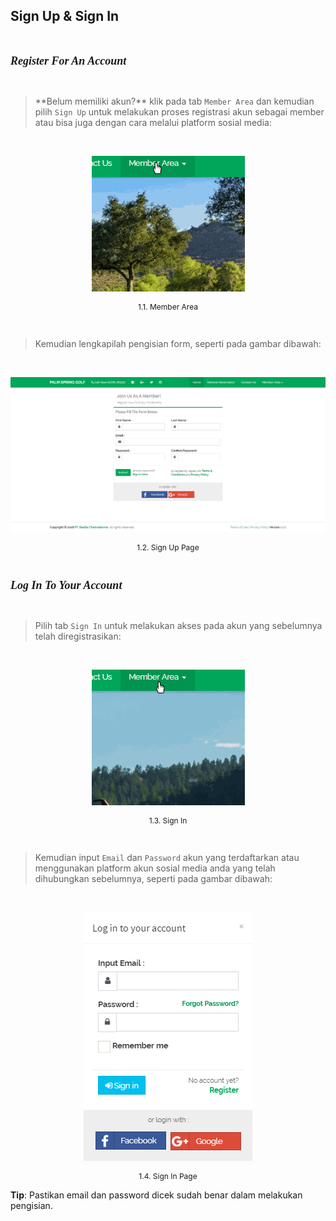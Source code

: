 ## Sign Up & Sign In

<br/>

<font size= '4' face='Ubuntu'><i><b>Register For An Account</b></i></font>  

<br/>

<blockquote>**Belum memiliki akun?** klik pada tab <code>Member Area</code> dan kemudian pilih <code>Sign Up</code> untuk 
    melakukan proses registrasi akun sebagai member atau bisa juga dengan cara melalui platform sosial media:</blockquote>
<br/>

<p align="center">
<img src="assets/img/Sign Up/Sign Up.gif">
</p>
<center><p style="font-size:12px;"><quote>1.1. Member Area</quote></p></center>

<br/>

<blockquote>Kemudian lengkapilah pengisian form, seperti pada gambar dibawah:</blockquote>

<br/>

<p align="center">
<img src="assets/img/Sign Up/Main Tab.png">
</p>
<center><p style="font-size:12px;"><quote>1.2. Sign Up Page</quote></p></center>

<br/>

<font size= '4' face='Ubuntu'><i><b>Log In To Your Account</b></i></font>  

<br/>

<blockquote>Pilih tab <code>Sign In</code> untuk melakukan akses pada akun yang sebelumnya telah diregistrasikan:</blockquote>

<br/>

<p align="center">
<img src="assets/img/Sign Up/Sign In.gif">
</p>
<center><p style="font-size:12px;"><quote>1.3. Sign In</quote></p></center>

<br/>

<blockquote>Kemudian input <code>Email</code> dan <code>Password</code> akun yang terdaftarkan atau menggunakan platform akun sosial media anda yang telah dihubungkan sebelumnya, seperti pada gambar dibawah:</blockquote>

<br/>

<p align="center">
<img src="assets/img/Sign Up/Main Tab (2).png">
</p> 
<center><p style="font-size:12px;"><quote>1.4. Sign In Page</quote></p></center>

<p class="tip"><strong>Tip</strong>: Pastikan email dan password dicek sudah benar dalam melakukan pengisian.</p>
